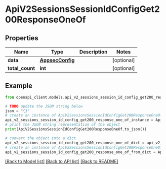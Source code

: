# ApiV2SessionsSessionIdConfigGet200ResponseOneOf


## Properties

Name | Type | Description | Notes
------------ | ------------- | ------------- | -------------
**data** | [**AppsecConfig**](AppsecConfig.md) |  | [optional] 
**total_count** | **int** |  | [optional] 

## Example

```python
from openapi_client.models.api_v2_sessions_session_id_config_get200_response_one_of import ApiV2SessionsSessionIdConfigGet200ResponseOneOf

# TODO update the JSON string below
json = "{}"
# create an instance of ApiV2SessionsSessionIdConfigGet200ResponseOneOf from a JSON string
api_v2_sessions_session_id_config_get200_response_one_of_instance = ApiV2SessionsSessionIdConfigGet200ResponseOneOf.from_json(json)
# print the JSON string representation of the object
print(ApiV2SessionsSessionIdConfigGet200ResponseOneOf.to_json())

# convert the object into a dict
api_v2_sessions_session_id_config_get200_response_one_of_dict = api_v2_sessions_session_id_config_get200_response_one_of_instance.to_dict()
# create an instance of ApiV2SessionsSessionIdConfigGet200ResponseOneOf from a dict
api_v2_sessions_session_id_config_get200_response_one_of_from_dict = ApiV2SessionsSessionIdConfigGet200ResponseOneOf.from_dict(api_v2_sessions_session_id_config_get200_response_one_of_dict)
```
[[Back to Model list]](../README.md#documentation-for-models) [[Back to API list]](../README.md#documentation-for-api-endpoints) [[Back to README]](../README.md)



